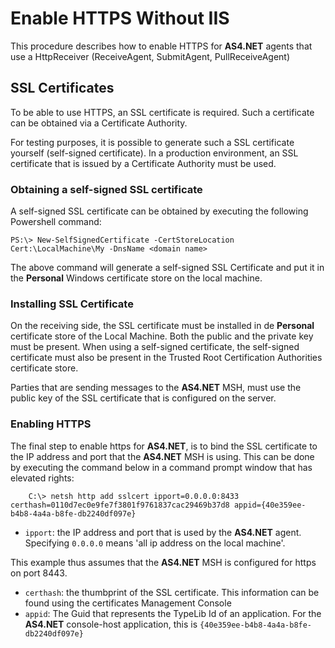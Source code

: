 # Enable HTTPS Without IIS

This procedure describes how to enable HTTPS for <b>AS4.NET</b> agents that use a HttpReceiver (ReceiveAgent, SubmitAgent, PullReceiveAgent)

## SSL Certificates

To be able to use HTTPS, an SSL certificate is required.  Such a certificate can be obtained via a Certificate Authority.

For testing purposes, it is possible to generate such a SSL certificate yourself (self-signed certificate).  In a production environment, an SSL certificate that is issued by a Certificate Authority must be used.

### Obtaining a self-signed SSL certificate

A self-signed SSL certificate can be obtained by executing the following Powershell command:

    PS:\> New-SelfSignedCertificate -CertStoreLocation Cert:\LocalMachine\My -DnsName <domain name>

The above command will generate a self-signed SSL Certificate and put it in the **Personal** Windows certificate store on the local machine.

### Installing SSL Certificate

On the receiving side, the SSL certificate must be installed in de **Personal** certificate store of the Local Machine.  Both the public and the private key must be present.
When using a self-signed certificate, the self-signed certificate must also be present in the Trusted Root Certification Authorities certificate store.

Parties that are sending messages to the <b>AS4.NET</b> MSH, must use the public key of the SSL certificate that is configured on the server.

### Enabling HTTPS

The final step to enable https for <b>AS4.NET</b>, is to bind the SSL certificate to the IP address and port that the <b>AS4.NET</b> MSH is using.
This can be done by executing the command below in a command prompt window that has elevated rights:

        C:\> netsh http add sslcert ipport=0.0.0.0:8433 certhash=0110d7ec0e9fe7f3801f9761837cac29469b37d8 appid={40e359ee-b4b8-4a4a-b8fe-db2240df097e}

- `ipport`: the IP address and port that is used by the <b>AS4.NET</b> agent. Specifying `0.0.0.0` means 'all ip address on the local machine'.

This example thus assumes that the <b>AS4.NET</b> MSH is configured for https on port 8443.

- `certhash`: the thumbprint of the SSL certificate.  This information can be found using the certificates Management Console
- `appid`: The Guid that represents the TypeLib Id of an application.  For the <b>AS4.NET</b> console-host application, this is `{40e359ee-b4b8-4a4a-b8fe-db2240df097e}`